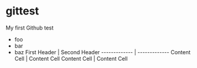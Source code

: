 # gittest
My first Github test
 * foo
 * bar
 * baz
First Header  | Second Header
------------- | -------------
Content Cell  | Content Cell
Content Cell  | Content Cell
